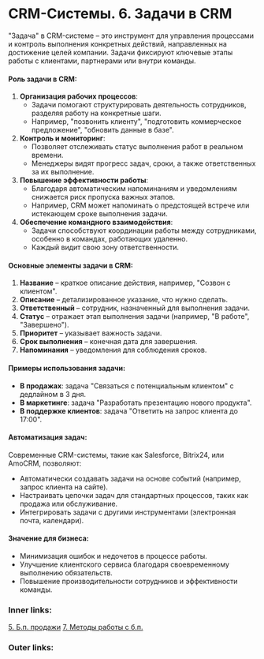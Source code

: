  

# CRM-Системы. 6. Задачи в CRM

"Задача" в CRM-системе – это инструмент для управления процессами и контроль выполнения конкретных действий, направленных на достижение целей компании. Задачи фиксируют ключевые этапы работы с клиентами, партнерами или внутри команды.

#### Роль задачи в CRM:

1. **Организация рабочих процессов**:
    - Задачи помогают структурировать деятельность сотрудников, разделяя работу на конкретные шаги.
    - Например, "позвонить клиенту", "подготовить коммерческое предложение", "обновить данные в базе".
2. **Контроль и мониторинг**:
    - Позволяет отслеживать статус выполнения работ в реальном времени.
    - Менеджеры видят прогресс задач, сроки, а также ответственных за их выполнение.
3. **Повышение эффективности работы**:
    - Благодаря автоматическим напоминаниям и уведомлениям снижается риск пропуска важных этапов.
    - Например, CRM может напоминать о предстоящей встрече или истекающем сроке выполнения задачи.
4. **Обеспечение командного взаимодействия**:
    - Задачи способствуют координации работы между сотрудниками, особенно в командах, работающих удаленно.
    - Каждый видит свою зону ответственности.

#### Основные элементы задачи в CRM:
1. **Название** – краткое описание действия, например, "Созвон с клиентом".
2. **Описание** – детализированное указание, что нужно сделать.
3. **Ответственный** – сотрудник, назначенный для выполнения задачи.
4. **Статус** – отражает этап выполнения задачи (например, "В работе", "Завершено").
5. **Приоритет** – указывает важность задачи.
6. **Срок выполнения** – конечная дата для завершения.
7. **Напоминания** – уведомления для соблюдения сроков.

#### Примеры использования задачи:
- **В продажах**: задача "Связаться с потенциальным клиентом" с дедлайном в 3 дня.
- **В маркетинге**: задача "Разработать презентацию нового продукта".
- **В поддержке клиентов**: задача "Ответить на запрос клиента до 17:00".

#### Автоматизация задач:
Современные CRM-системы, такие как Salesforce, Bitrix24, или AmoCRM, позволяют:
- Автоматически создавать задачи на основе событий (например, запрос клиента на сайте).
- Настраивать цепочки задач для стандартных процессов, таких как продажа или обслуживание.
- Интегрировать задачи с другими инструментами (электронная почта, календари).

#### Значение для бизнеса:
- Минимизация ошибок и недочетов в процессе работы.
- Улучшение клиентского сервиса благодаря своевременному выполнению обязательств.
- Повышение производительности сотрудников и эффективности команды.

### Inner links:
[5. Б.п. продажи](2.%20Theory/IT%20продукты/CRM/5.%20Б.п.%20продажи.md)
[7. Методы работы с б.п.](2.%20Theory/IT%20продукты/CRM/7.%20Методы%20работы%20с%20б.п..md)
### Outer links: